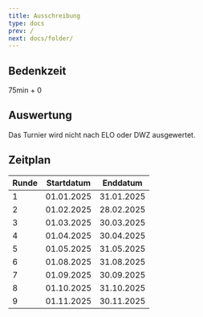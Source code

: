 ```yaml
---
title: Ausschreibung
type: docs
prev: /
next: docs/folder/
---
```


## Bedenkzeit 
75min + 0 

## Auswertung
Das Turnier wird nicht nach ELO oder DWZ ausgewertet. 

## Zeitplan

| Runde | Startdatum | Enddatum   |
|-------|------------|------------|
| 1     | 01.01.2025 | 31.01.2025 |
| 2     | 01.02.2025 | 28.02.2025 |
| 3     | 01.03.2025 | 30.03.2025 |
| 4     | 01.04.2025 | 30.04.2025 |
| 5     | 01.05.2025 | 31.05.2025 |
| 6     | 01.08.2025 | 31.08.2025 |
| 7     | 01.09.2025 | 30.09.2025 |
| 8     | 01.10.2025 | 31.10.2025 |
| 9     | 01.11.2025 | 30.11.2025 |